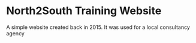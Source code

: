 <h1>North2South Training Website</h1>
<p>A simple website created back in 2015. It was used for a local consultancy agency</p>
